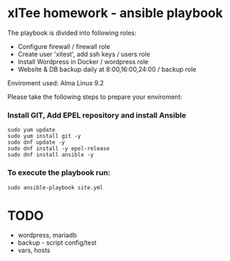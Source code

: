 xITee homework - ansible playbook
================================================================================
The playbook is divided into following roles:

- Configure firewall                                / firewall role
- Create user 'xitest', add ssh keys                / users role
- Install Wordpress in Docker                       / wordpress role  
- Website & DB backup daily at 8:00,16:00,24:00     / backup role

Enviroment used: Alma Linux 9.2

Please take the following steps to prepare your enviroment:
 
### Install GIT, Add EPEL repository and install Ansible
```
sudo yum update
sudo yum install git -y
sudo dnf update -y
sudo dnf install -y epel-release
sudo dnf install ansible -y
```

### To execute the playbook run:
```
sudo ansible-playbook site.yml
```

 TODO 
================================================================================
- wordpress, mariadb
- backup - script config/test
- vars, hosts